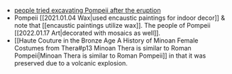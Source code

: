 * [people tried excavating Pompeii after the eruption](https://www.reddit.com/r/AskHistorians/comments/ubiwl5/what_happened_in_the_aftermath_of_the_eruption_in/)
* Pompeii [[2021.01.04 Wax|used encaustic paintings for indoor decor]] & note that [[encaustic paintings utilize wax]]. The people of Pompeii [[2022.01.17 Art|decorated with mosaics as well]]. 
* [[Haute Couture in the Bronze Age A History of Minoan Female Costumes from Thera#p13 Minoan Thera is similar to Roman Pompeii|Minoan Thera is similar to Roman Pompeii]] in that it was preserved due to a volcanic explosion. 